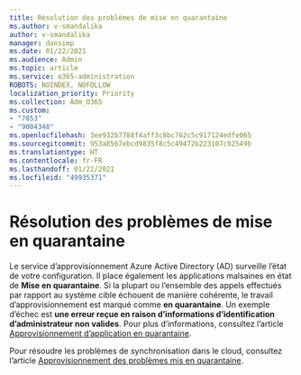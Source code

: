 ```yaml
---
title: Résolution des problèmes de mise en quarantaine
ms.author: v-smandalika
author: v-smandalika
manager: dansimp
ms.date: 01/22/2021
ms.audience: Admin
ms.topic: article
ms.service: o365-administration
ROBOTS: NOINDEX, NOFOLLOW
localization_priority: Priority
ms.collection: Adm_O365
ms.custom:
- "7853"
- "9004348"
ms.openlocfilehash: 3ee932b7788f4aff3c8bc762c5c917124edfe065
ms.sourcegitcommit: 953a8567ebcd9835f8c5c49472b223107c92549b
ms.translationtype: HT
ms.contentlocale: fr-FR
ms.lasthandoff: 01/22/2021
ms.locfileid: "49935371"
---
```

# <a name="troubleshoot-quarantine-state"></a>Résolution des problèmes de mise en quarantaine

Le service d’approvisionnement Azure Active Directory (AD) surveille l’état de votre configuration. Il place également les applications malsaines en état de **Mise en quarantaine**. Si la plupart ou l’ensemble des appels effectués par rapport au système cible échouent de manière cohérente, le travail d’approvisionnement est marqué comme **en quarantaine**. Un exemple d’échec est **une erreur reçue en raison d’informations d’identification d’administrateur non valides**. Pour plus d’informations, consultez l’article [Approvisionnement d’application en quarantaine](https://docs.microsoft.com/azure/active-directory/app-provisioning/application-provisioning-quarantine-status).

Pour résoudre les problèmes de synchronisation dans le cloud, consultez l’article [Approvisionnement des problèmes mis en quarantaine](https://docs.microsoft.com/azure/active-directory/cloud-sync/how-to-troubleshoot#provisioning-quarantined-problems). 
